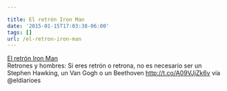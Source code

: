 ```yaml
---

title: El retrón Iron Man
date: '2015-01-15T17:03:38-06:00'
tags: []
url: /el-retron-iron-man
---
```

<a href="http://www.eldiario.es/retrones/retron-Iron-Man_6_345125497.html">El retrón Iron Man</a><br/>Retrones y hombres: Si eres retrón o retrona, no es necesario ser un Stephen Hawking, un Van Gogh o un Beethoven <a href="http://t.co/A09VJjZk6v" target="_blank">http://t.co/A09VJjZk6v</a> vía @eldiarioes
